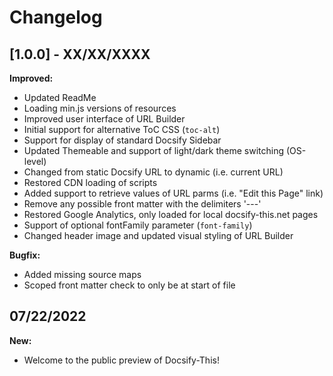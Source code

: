 # Changelog

## [1.0.0] - XX/XX/XXXX

**Improved:**  
* Updated ReadMe
* Loading min.js versions of resources
* Improved user interface of URL Builder
* Initial support for alternative ToC CSS (`toc-alt`)
* Support for display of standard Docsify Sidebar
* Updated Themeable and support of light/dark theme switching (OS-level)
* Changed from static Docsify URL to dynamic (i.e. current URL)
* Restored CDN loading of scripts
* Added support to retrieve values of URL parms (i.e. "Edit this Page" link)
* Remove any possible front matter with the delimiters '---'
* Restored Google Analytics, only loaded for local docsify-this.net pages
* Support of optional fontFamily parameter (`font-family`)
* Changed header image and updated visual styling of URL Builder

**Bugfix:**  
* Added missing source maps
* Scoped front matter check to only be at start of file

## 07/22/2022

**New:**  
* Welcome to the public preview of Docsify-This!

